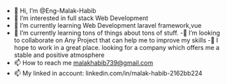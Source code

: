 - 👋 Hi, I’m @Eng-Malak-Habib
- 👀 I’m interested in  full stack Web Development 
- 🌱 I’m currently learning Web Development laravel framework,vue
- 🌱 I’m currently learning tons of things about tons of stuff.
-💞️ I’m looking to collaborate on Any Project that can help me to improve my skills
-🙏 I hope to work in a great place. looking for a company which offers me a stable and positive atmosphere
- 📫 How to reach me malakhabib739@gmail.com
- 📫 My linked in account: linkedin.com/in/malak-habib-2162bb224


<!---
Eng-Malak-Habib/Eng-Malak-Habib is a ✨ special ✨ repository because its `README.md` (this file) appears on your GitHub profile.
You can click the Preview link to take a look at your changes.
--->

